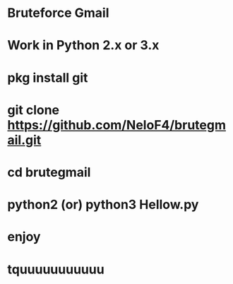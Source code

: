 # Bruteforce Gmail

# Work in Python 2.x or 3.x

# pkg install git

# git clone https://github.com/NeloF4/brutegmail.git

# cd brutegmail

# python2 (or) python3 Hellow.py

# enjoy

# tquuuuuuuuuuu
